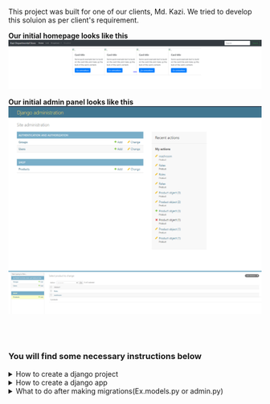 This project was built for one of our clients, Md. Kazi. We tried to develop this soluion as per client's requirement.

**Our initial homepage looks like this**
![](assets/intial%20homepage.png)

**Our initial admin panel looks like this**
![](assets/initial%20admin%20panel.png)
![](assets/initial%20admin%20panel%202.png)

<br><br>

### You will find some necessary instructions below
<details> 
<summary>How to create a django project</summary>

To install django and create a django project first open a folder and then move into that folder and open terminal do the following steps(in the terminal).

```
pip install django --upgrade
django-admin startproject store
cd store
python manage.py runserver
```

You can use any preferred name instead of `store` .

</details>

<details> 
<summary>How to create a django app</summary>

To install app after creating a project run the following command in the terminal.

```
python manage.py startapp shop
```

You can use any preferred name instead of `shop` .

</details>

<details> 
<summary>What to do after making migrations(Ex.models.py or admin.py)</summary>

Run the following commands in the terminal 

```
python manage.py makemigrations
python manage.py migrate
```
</details>
